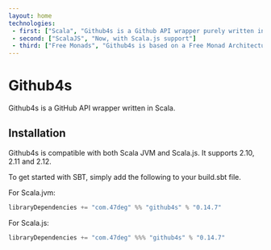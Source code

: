```yaml
---
layout: home
technologies:
 - first: ["Scala", "Github4s is a Github API wrapper purely written in Scala"]
 - second: ["ScalaJS", "Now, with Scala.js support"]
 - third: ["Free Monads", "Github4s is based on a Free Monad Architecture, which helps decoupling of program declaration from program interpretation"]
---
```


# Github4s

Github4s is a GitHub API wrapper written in Scala.

## Installation

Github4s is compatible with both Scala JVM and Scala.js. It supports 2.10, 2.11 and 2.12.

To get started with SBT, simply add the following to your build.sbt file.

For Scala.jvm:

[comment]: # (Start Replace)

```scala
libraryDependencies += "com.47deg" %% "github4s" % "0.14.7"
```

[comment]: # (End Replace)

For Scala.js:

[comment]: # (Start Replace)

```scala
libraryDependencies += "com.47deg" %%% "github4s" % "0.14.7"
```

[comment]: # (End Replace)

